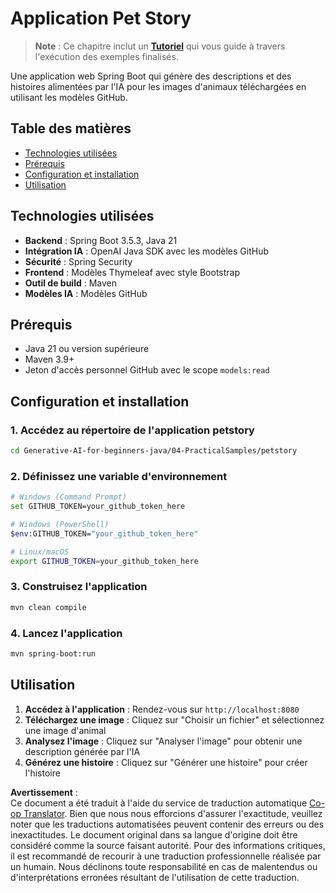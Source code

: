 <!--
CO_OP_TRANSLATOR_METADATA:
{
  "original_hash": "69dffd84127360d3f9446b89de471abe",
  "translation_date": "2025-07-21T16:51:38+00:00",
  "source_file": "04-PracticalSamples/petstory/README.md",
  "language_code": "fr"
}
-->
# Application Pet Story

>**Note** : Ce chapitre inclut un [**Tutoriel**](./TUTORIAL.md) qui vous guide à travers l'exécution des exemples finalisés.

Une application web Spring Boot qui génère des descriptions et des histoires alimentées par l'IA pour les images d'animaux téléchargées en utilisant les modèles GitHub.

## Table des matières

- [Technologies utilisées](../../../../04-PracticalSamples/petstory)
- [Prérequis](../../../../04-PracticalSamples/petstory)
- [Configuration et installation](../../../../04-PracticalSamples/petstory)
- [Utilisation](../../../../04-PracticalSamples/petstory)

## Technologies utilisées

- **Backend** : Spring Boot 3.5.3, Java 21
- **Intégration IA** : OpenAI Java SDK avec les modèles GitHub
- **Sécurité** : Spring Security
- **Frontend** : Modèles Thymeleaf avec style Bootstrap
- **Outil de build** : Maven
- **Modèles IA** : Modèles GitHub

## Prérequis

- Java 21 ou version supérieure
- Maven 3.9+
- Jeton d'accès personnel GitHub avec le scope `models:read`

## Configuration et installation

### 1. Accédez au répertoire de l'application petstory
```bash
cd Generative-AI-for-beginners-java/04-PracticalSamples/petstory
```

### 2. Définissez une variable d'environnement
   ```bash
   # Windows (Command Prompt)
   set GITHUB_TOKEN=your_github_token_here
   
   # Windows (PowerShell)
   $env:GITHUB_TOKEN="your_github_token_here"
   
   # Linux/macOS
   export GITHUB_TOKEN=your_github_token_here
   ```

### 3. Construisez l'application
```bash
mvn clean compile
```

### 4. Lancez l'application
```bash
mvn spring-boot:run
```

## Utilisation

1. **Accédez à l'application** : Rendez-vous sur `http://localhost:8080`
2. **Téléchargez une image** : Cliquez sur "Choisir un fichier" et sélectionnez une image d'animal
3. **Analysez l'image** : Cliquez sur "Analyser l'image" pour obtenir une description générée par l'IA
4. **Générez une histoire** : Cliquez sur "Générer une histoire" pour créer l'histoire

**Avertissement** :  
Ce document a été traduit à l'aide du service de traduction automatique [Co-op Translator](https://github.com/Azure/co-op-translator). Bien que nous nous efforcions d'assurer l'exactitude, veuillez noter que les traductions automatisées peuvent contenir des erreurs ou des inexactitudes. Le document original dans sa langue d'origine doit être considéré comme la source faisant autorité. Pour des informations critiques, il est recommandé de recourir à une traduction professionnelle réalisée par un humain. Nous déclinons toute responsabilité en cas de malentendus ou d'interprétations erronées résultant de l'utilisation de cette traduction.